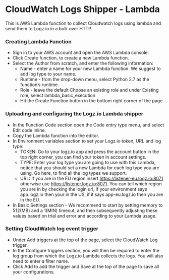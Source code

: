 # CloudWatch Logs Shipper - Lambda

This is AWS Lambda function to collect Cloudwatch logs using lambda and send them to Logz.io in a bulk over HTTP.

### Creating Lambda Function

  - Sign in to your AWS account and open the AWS Lambda console. 
  - Click Create function, to create a new Lambda function.
  - Select the Author from scratch, and enter the following information:
    - Name -  enter a name for your new Lambda function. We suggest to add log type to your name. 
    - Runtime - from the drop-down menu, select Python 2.7 as the function’s runtime.
    - Role - leave the default Choose an existing role and under Existing role, select lambda_basic_execution
    - Hit the Create Function button in the bottom right corner of the page.
 
### Uploading and configuring the Logz.io Lambda shipper
 - In the Function Code section open the Code entry type menu, and select Edit code inline. 
 - Copy the Lambda function into the editor. 
 - In Environment variables section to set your Logz.io token, URL and log type:
    - TOKEN: Go to your logz.io app and press the account button in the top right corner, you can find your token in account settings.
    - TYPE: Enter your log type you are going to use with this Lambda, notice that you should set a new Lambda for each log type you are using. Go here, to find all the log types we support.
    - URL: If you are in the EU region insert https://listener-eu.logz.io:8071 otherwise use https://listener.logz.io:8071. You can tell which region you are in by checking the login url, if your environment says app.logz.io then your in the US, if it says app-eu.logz.io then you are in the EU.
 - In Basic Settings section - We recommend to start by setting memory to 512(MB) and a 1(MIN) timeout, and then subsequently adjusting these values based on trial and error and according to your Lambda usage.

### Setting CloudWatch log event trigger
 - Under Add triggers at the top of the page, select the CloudWatch Log trigger.
 - In the Configure triggers section, you will then be required to enter the log group from which the Logz.io Lambda collects the logs. You will also need to enter a filter name. 
 - Click Add to add the trigger and Save at the top of the page to save all your configurations.
